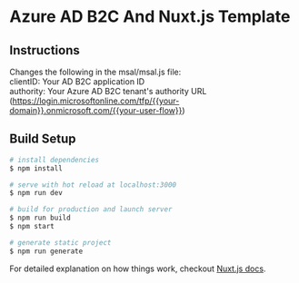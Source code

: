 # Azure AD B2C And Nuxt.js Template

## Instructions

Changes the following in the msal/msal.js file: <br />
clientID: Your AD B2C application ID<br />
authority: Your Azure AD B2C tenant's authority URL (https://login.microsoftonline.com/tfp/{{your-domain}}.onmicrosoft.com/{{your-user-flow}})


## Build Setup

``` bash
# install dependencies
$ npm install

# serve with hot reload at localhost:3000
$ npm run dev

# build for production and launch server
$ npm run build
$ npm start

# generate static project
$ npm run generate
```

For detailed explanation on how things work, checkout [Nuxt.js docs](https://nuxtjs.org).
